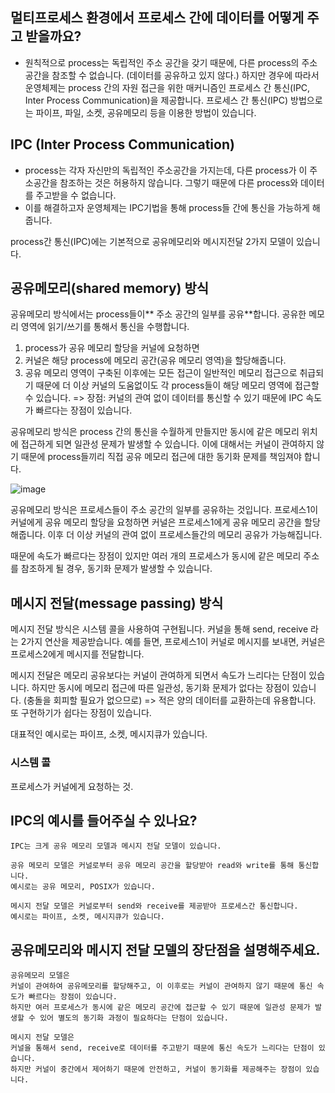 ## 멀티프로세스 환경에서 프로세스 간에 데이터를 어떻게 주고 받을까요?

- 원칙적으로 process는 독립적인 주소 공간을 갖기 때문에, 다른 process의 주소 공간을 참조할 수 없습니다. (데이터를 공유하고 있지 않다.)
하지만 경우에 따라서 운영체제는 process 간의 자원 접근을 위한 매커니즘인 프로세스 간 통신(IPC, Inter Process Communication)을 제공합니다.
프로세스 간 통신(IPC) 방법으로는 파이프, 파일, 소켓, 공유메모리 등을 이용한 방법이 있습니다.


## IPC (Inter Process Communication)

- process는 각자 자신만의 독립적인 주소공간을 가지는데, 다른 process가 이 주소공간을 참조하는 것은 허용하지 않습니다.
그렇기 때문에 다른 process와 데이터를 주고받을 수 없습니다.
- 이를 해결하고자 운영체제는 IPC기법을 통해 process들 간에 통신을 가능하게 해줍니다.

process간 통신(IPC)에는 기본적으로 공유메모리와 메시지전달 2가지 모델이 있습니다.



## 공유메모리(shared memory) 방식
공유메모리 방식에서는 process들이** 주소 공간의 일부를 공유**합니다. 공유한 메모리 영역에 읽기/쓰기를 통해서 통신을 수행합니다. 
1. process가 공유 메모리 할당을 커널에 요청하면
2. 커널은 해당 process에 메모리 공간(공유 메모리 영역)을 할당해줍니다.
3. 공유 메모리 영역이 구축된 이후에는 모든 접근이 일반적인 메모리 접근으로 취급되기 때문에 더 이상 커널의 도움없이도 각 process들이 해당 메모리 영역에 접근할 수 있습니다.
=> 장점: 커널의 관여 없이 데이터를 통신할 수 있기 때문에 IPC 속도가 빠르다는 장점이 있습니다.

공유메모리 방식은 process 간의 통신을 수월하게 만들지만 동시에 같은 메모리 위치에 접근하게 되면 일관성 문제가 발생할 수 있습니다.
이에 대해서는 커널이 관여하지 않기 때문에 process들끼리 직접 공유 메모리 접근에 대한 동기화 문제를 책임져야 합니다.

![image](https://github.com/acrnm148/CS_STUDY/assets/67724306/2ebd6996-cc7a-4439-95f2-64727c49f748)

공유메모리 방식은 프로세스들이 주소 공간의 일부를 공유하는 것입니다.
프로세스1이 커널에게 공유 메모리 할당을 요청하면
커널은 프로세스1에게 공유 메모리 공간을 할당해줍니다.
이후 더 이상 커널의 관여 없이 프로세스들간의 메모리 공유가 가능해집니다.

때문에 속도가 빠르다는 장점이 있지만
여러 개의 프로세스가 동시에 같은 메모리 주소를 참조하게 될 경우, 동기화 문제가 발생할 수 있습니다.


## 메시지 전달(message passing) 방식

메시지 전달 방식은 시스템 콜을 사용하여 구현됩니다.
커널을 통해 send, receive 라는 2가지 연산을 제공받습니다.
예를 들면, 프로세스1이 커널로 메시지를 보내면, 커널은 프로세스2에게 메시지를 전달합니다.

메시지 전달은 메모리 공유보다는 커널이 관여하게 되면서 속도가 느리다는 단점이 있습니다.
하지만 동시에 메모리 접근에 따른 일관성, 동기화 문제가 없다는 장점이 있습니다. (충돌을 회피할 필요가 없으므로) => 적은 양의 데이터를 교환하는데 유용합니다.
또 구현하기가 쉽다는 장점이 있습니다.

대표적인 예시로는 파이프, 소켓, 메시지큐가 있습니다.

### 시스템 콜
프로세스가 커널에게 요청하는 것.


## IPC의 예시를 들어주실 수 있나요?
``` 
IPC는 크게 공유 메모리 모델과 메시지 전달 모델이 있습니다.

공유 메모리 모델은 커널로부터 공유 메모리 공간을 할당받아 read와 write를 통해 통신합니다.
예시로는 공유 메모리, POSIX가 있습니다.

메시지 전달 모델은 커널로부터 send와 receive를 제공받아 프로세스간 통신합니다.
예시로는 파이프, 소켓, 메시지큐가 있습니다.
```

## 공유메모리와 메시지 전달 모델의 장단점을 설명해주세요.
```
공유메모리 모델은
커널이 관여하여 공유메모리를 할당해주고, 이 이후로는 커널이 관여하지 않기 때문에 통신 속도가 빠르다는 장점이 있습니다.
하지만 여러 프로세스가 동시에 같은 메모리 공간에 접근할 수 있기 때문에 일관성 문제가 발생할 수 있어 별도의 동기화 과정이 필요하다는 단점이 있습니다. 

메시지 전달 모델은
커널을 통해서 send, receive로 데이터를 주고받기 때문에 통신 속도가 느리다는 단점이 있습니다.
하지만 커널이 중간에서 제어하기 때문에 안전하고, 커널이 동기화를 제공해주는 장점이 있습니다.
```

